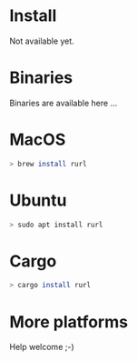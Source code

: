 # Install

Not available yet.

# Binaries

Binaries are available here ...

# MacOS

```bash
> brew install rurl
```

# Ubuntu

```bash
> sudo apt install rurl
```

# Cargo

```bash
> cargo install rurl
```

# More platforms

Help welcome ;-)
